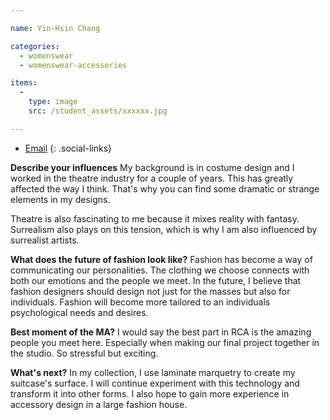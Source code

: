 ```yaml
---

name: Yin-Hsin Chang

categories:
  - womenswear
  - womenswear-accessories

items:
  -
    type: image
    src: /student_assets/xxxxxx.jpg

---
```


* [Email](mailto:yin-hsin.chang@network.rca.ac.uk)
{: .social-links}

**Describe your influences**
My background is in costume design and I worked in the theatre industry for a couple of years. This has greatly affected the way I think. That's why you can find some dramatic or strange elements in my designs.

Theatre is also fascinating to me because it mixes reality with fantasy. Surrealism also plays on this tension, which is why I am also influenced by surrealist artists.

**What does the future of fashion look like?**
Fashion has become a way of communicating our personalities. The clothing we choose connects with both our emotions and the people we meet. In the future, I believe that fashion designers should design not just for the masses but also for individuals. Fashion will become more tailored to an individuals psychological needs and desires.

**Best moment of the MA?**
I would say the best part in RCA is the amazing people you meet here. Especially when making our final project together in the studio. So stressful but exciting.

**What's next?**
In my collection, I use laminate marquetry to create my suitcase's surface. I will continue experiment with this technology and transform it into other forms. I also hope to gain more experience in accessory design in a large fashion house.
